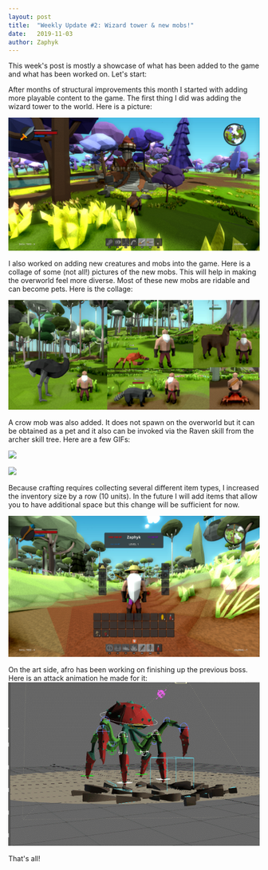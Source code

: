 ```yaml
---
layout: post
title:  "Weekly Update #2: Wizard tower & new mobs!"
date:   2019-11-03
author: Zaphyk
---
```


This week's post is mostly a showcase of what has been added to the game and what has been worked on. Let's start:

After months of structural improvements this month I started with adding more playable content to the game. The first thing I did was adding the wizard tower to the world. Here is a picture:

![](/assets/img/post2/mage_tower.png)

I also worked on adding new creatures and mobs into the game. Here is a collage of some (not all!) pictures of the new mobs. This will help in making the overworld feel more diverse. Most of these new mobs are ridable and can become pets. Here is the collage:

![](/assets/img/post2/mobs.png)

A crow mob was also added. It does not spawn on the overworld but it can be obtained as a pet and it also can be invoked via the Raven skill from the archer skill tree. Here are a few GIFs:

![](/assets/img/post2/crow.gif)

![](/assets/img/post2/crow_ride.gif)

Because crafting requires collecting several different item types, I increased the inventory size by a row (10 units). In the future I will add items that allow you to have additional space but this change will be sufficient for now.

![](/assets/img/post2/inv_size.png)

On the art side, afro has been working on finishing up the previous boss. Here is an attack animation he made for it:
![](/assets/img/post2/powerattack.gif)

That's all!
